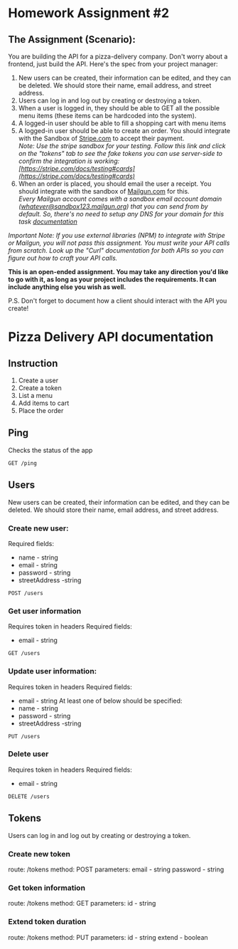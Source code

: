 # Homework Assignment #2
## The Assignment (Scenario):
You are building the API for a pizza-delivery company. Don't worry about a frontend, just build the API. Here's the spec from your project manager:
1. New users can be created, their information can be edited, and they can be deleted. We should store their name, email address, and street address.
2. Users can log in and log out by creating or destroying a token.
3. When a user is logged in, they should be able to GET all the possible menu items (these items can be hardcoded into the system).
4. A logged-in user should be able to fill a shopping cart with menu items
5. A logged-in user should be able to create an order. You should integrate with the Sandbox of [Stripe.com](https://stripe.com/) to accept their payment. <br />*Note: Use the stripe sandbox for your testing. Follow this link and click on the "tokens" tab to see the fake tokens you can use server-side to confirm the integration is working: [https://stripe.com/docs/testing#cards](https://stripe.com/docs/testing#cards)*
6. When an order is placed, you should email the user a receipt. You should integrate with the sandbox of [Mailgun.com](https://www.mailgun.com/) for this. <br />*Every Mailgun account comes with a sandbox email account domain (whatever@sandbox123.mailgun.org) that you can send from by default. So, there's no need to setup any DNS for your domain for this task [documentation](https://documentation.mailgun.com/en/latest/faqs.html#how-do-i-pick-a-domain-name-for-my-mailgun-account)*

*Important Note: If you use external libraries (NPM) to integrate with Stripe or Mailgun, you will not pass this assignment. You must write your API calls from scratch. Look up the "Curl" documentation for both APIs so you can figure out how to craft your API calls.*

**This is an open-ended assignment. You may take any direction you'd like to go with it, as long as your project includes the requirements. It can include anything else you wish as well.**

P.S. Don't forget to document how a client should interact with the API you create!

# Pizza Delivery API documentation

## Instruction
1. Create a user
2. Create a token
3. List a menu
4. Add items to cart
5. Place the order

## Ping
Checks the status of the app
```
GET /ping
```

## Users
New users can be created, their information can be edited, and they can be deleted. We should store their name, email address, and street address.
### Create new user:
Required fields:
* name - string
* email - string
* password - string
* streetAddress -string
```
POST /users
```

### Get user information
Requires token in headers
Required fields:
* email - string
```
GET /users
```

### Update user information:
Requires token in headers
Required fields:
* email - string
At least one of below should be specified:
* name - string
* password - string
* streetAddress -string
```
PUT /users
```

### Delete user
Requires token in headers
Required fields:
* email - string
```
DELETE /users
```

## Tokens
Users can log in and log out by creating or destroying a token.
### Create new token
route: /tokens
method: POST
parameters:
    email - string
    password - string
### Get token information
route: /tokens
method: GET
parameters:
    id - string
### Extend token duration
route: /tokens
method: PUT
parameters:
    id - string
    extend - boolean
